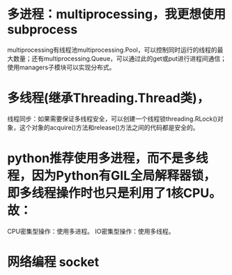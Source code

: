 # 多进程：multiprocessing，我更想使用subprocess
multiprocessing有线程池multiprocessing.Pool，可以控制同时运行的线程的最大数量；还有multiprocessing.Queue，可以通过此的get或put进行进程间通信；使用managers子模块可以实现分布式。

# 多线程(继承Threading.Thread类)，
线程同步：如果需要保证多线程安全，可以创建一个线程锁threading.RLock()对象，这个对象的acquire()方法和release()方法之间的代码都是安全的。

# python推荐使用多进程，而不是多线程，因为Python有GIL全局解释器锁，即多线程操作时也只是利用了1核CPU。故：
CPU密集型操作：使用多进程。
IO密集型操作：使用多线程。

# 网络编程 socket

